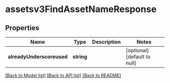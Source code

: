 # assetsv3FindAssetNameResponse

## Properties
Name | Type | Description | Notes
------------ | ------------- | ------------- | -------------
**alreadyUnderscoreused** | **string** |  | [optional] [default to null]

[[Back to Model list]](../README.md#documentation-for-models) [[Back to API list]](../README.md#documentation-for-api-endpoints) [[Back to README]](../README.md)


